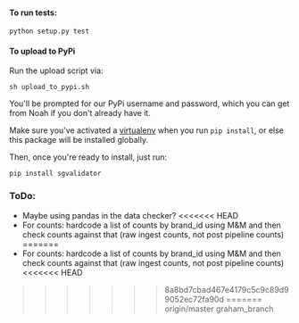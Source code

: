 #### To run tests:

`python setup.py test`

#### To upload to PyPi 

Run the upload script via:

`sh upload_to_pypi.sh`

You'll be prompted for our PyPi username and password, which you can get from Noah if you don't already have it. 

Make sure you've activated a [virtualenv](https://packaging.python.org/guides/installing-using-pip-and-virtual-environments/) when you run `pip install`, or else this package will be installed globally.

Then, once you're ready to install, just run:

`pip install sgvalidator` 

### ToDo:
* Maybe using pandas in the data checker?
<<<<<<< HEAD
* For counts: hardcode a list of counts by brand_id using M&M and then check counts against that (raw ingest counts, not post pipeline counts)
=======
* For counts: hardcode a list of counts by brand_id using M&M and then check counts against that (raw ingest counts, not post pipeline counts)
<<<<<<< HEAD
>>>>>>> 8a8bd7cbad467e4179c5c9c89d99052ec72fa90d
=======
>>>>>>> origin/master
>>>>>>> graham_branch
